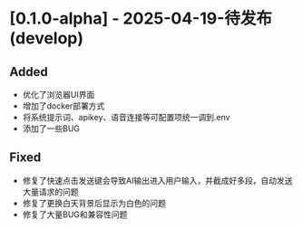 # [0.1.0-alpha] - 2025-04-19-待发布(develop)

## Added

- 优化了浏览器UI界面
- 增加了docker部署方式
- 将系统提示词、apikey、语音连接等可配置项统一调到.env
- 添加了一些BUG

## Fixed

- 修复了快速点击发送键会导致AI输出进入用户输入，并截成好多段，自动发送大量请求的问题
- 修复了更换白天背景后显示为白色的问题
- 修复了大量BUG和兼容性问题